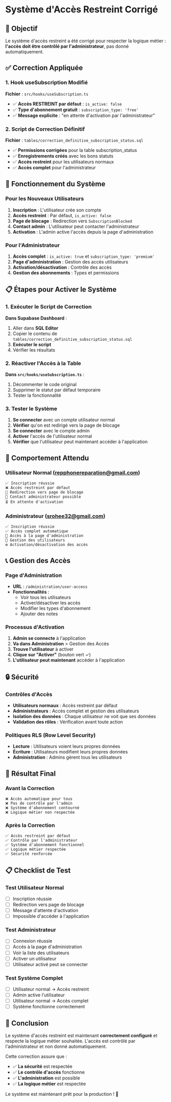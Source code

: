 # Système d'Accès Restreint Corrigé

## 🎯 Objectif

Le système d'accès restreint a été corrigé pour respecter la logique métier : **l'accès doit être contrôlé par l'administrateur**, pas donné automatiquement.

## ✅ Correction Appliquée

### 1. Hook useSubscription Modifié

**Fichier** : `src/hooks/useSubscription.ts`

- ✅ **Accès RESTREINT par défaut** : `is_active: false`
- ✅ **Type d'abonnement gratuit** : `subscription_type: 'free'`
- ✅ **Message explicite** : "en attente d'activation par l'administrateur"

### 2. Script de Correction Définitif

**Fichier** : `tables/correction_definitive_subscription_status.sql`

- ✅ **Permissions corrigées** pour la table subscription_status
- ✅ **Enregistrements créés** avec les bons statuts
- ✅ **Accès restreint** pour les utilisateurs normaux
- ✅ **Accès complet** pour l'administrateur

## 🔧 Fonctionnement du Système

### Pour les Nouveaux Utilisateurs
1. **Inscription** : L'utilisateur crée son compte
2. **Accès restreint** : Par défaut, `is_active: false`
3. **Page de blocage** : Redirection vers `SubscriptionBlocked`
4. **Contact admin** : L'utilisateur peut contacter l'administrateur
5. **Activation** : L'admin active l'accès depuis la page d'administration

### Pour l'Administrateur
1. **Accès complet** : `is_active: true` et `subscription_type: 'premium'`
2. **Page d'administration** : Gestion des accès utilisateurs
3. **Activation/désactivation** : Contrôle des accès
4. **Gestion des abonnements** : Types et permissions

## 📋 Étapes pour Activer le Système

### 1. Exécuter le Script de Correction

**Dans Supabase Dashboard** :
1. Aller dans **SQL Editor**
2. Copier le contenu de `tables/correction_definitive_subscription_status.sql`
3. **Exécuter le script**
4. Vérifier les résultats

### 2. Réactiver l'Accès à la Table

**Dans `src/hooks/useSubscription.ts`** :
1. Décommenter le code original
2. Supprimer le statut par défaut temporaire
3. Tester la fonctionnalité

### 3. Tester le Système

1. **Se connecter** avec un compte utilisateur normal
2. **Vérifier** qu'on est redirigé vers la page de blocage
3. **Se connecter** avec le compte admin
4. **Activer** l'accès de l'utilisateur normal
5. **Vérifier** que l'utilisateur peut maintenant accéder à l'application

## 🚨 Comportement Attendu

### Utilisateur Normal (repphonereparation@gmail.com)
```
✅ Inscription réussie
❌ Accès restreint par défaut
🔄 Redirection vers page de blocage
📧 Contact administrateur possible
⏳ En attente d'activation
```

### Administrateur (srohee32@gmail.com)
```
✅ Inscription réussie
✅ Accès complet automatique
🔧 Accès à la page d'administration
👥 Gestion des utilisateurs
⚙️ Activation/désactivation des accès
```

## 📞 Gestion des Accès

### Page d'Administration
- **URL** : `/administration/user-access`
- **Fonctionnalités** :
  - Voir tous les utilisateurs
  - Activer/désactiver les accès
  - Modifier les types d'abonnement
  - Ajouter des notes

### Processus d'Activation
1. **Admin se connecte** à l'application
2. **Va dans Administration** > Gestion des Accès
3. **Trouve l'utilisateur** à activer
4. **Clique sur "Activer"** (bouton vert ✓)
5. **L'utilisateur peut maintenant** accéder à l'application

## 🔒 Sécurité

### Contrôles d'Accès
- **Utilisateurs normaux** : Accès restreint par défaut
- **Administrateurs** : Accès complet et gestion des utilisateurs
- **Isolation des données** : Chaque utilisateur ne voit que ses données
- **Validation des rôles** : Vérification avant toute action

### Politiques RLS (Row Level Security)
- **Lecture** : Utilisateurs voient leurs propres données
- **Écriture** : Utilisateurs modifient leurs propres données
- **Administration** : Admins gèrent tous les utilisateurs

## 🎯 Résultat Final

### Avant la Correction
```
❌ Accès automatique pour tous
❌ Pas de contrôle par l'admin
❌ Système d'abonnement contourné
❌ Logique métier non respectée
```

### Après la Correction
```
✅ Accès restreint par défaut
✅ Contrôle par l'administrateur
✅ Système d'abonnement fonctionnel
✅ Logique métier respectée
✅ Sécurité renforcée
```

## 📋 Checklist de Test

### Test Utilisateur Normal
- [ ] Inscription réussie
- [ ] Redirection vers page de blocage
- [ ] Message d'attente d'activation
- [ ] Impossible d'accéder à l'application

### Test Administrateur
- [ ] Connexion réussie
- [ ] Accès à la page d'administration
- [ ] Voir la liste des utilisateurs
- [ ] Activer un utilisateur
- [ ] Utilisateur activé peut se connecter

### Test Système Complet
- [ ] Utilisateur normal → Accès restreint
- [ ] Admin active l'utilisateur
- [ ] Utilisateur normal → Accès complet
- [ ] Système fonctionne correctement

## 🎉 Conclusion

Le système d'accès restreint est maintenant **correctement configuré** et respecte la logique métier souhaitée. L'accès est contrôlé par l'administrateur et non donné automatiquement.

Cette correction assure que :
- ✅ **La sécurité** est respectée
- ✅ **Le contrôle d'accès** fonctionne
- ✅ **L'administration** est possible
- ✅ **La logique métier** est respectée

Le système est maintenant prêt pour la production ! 🚀
